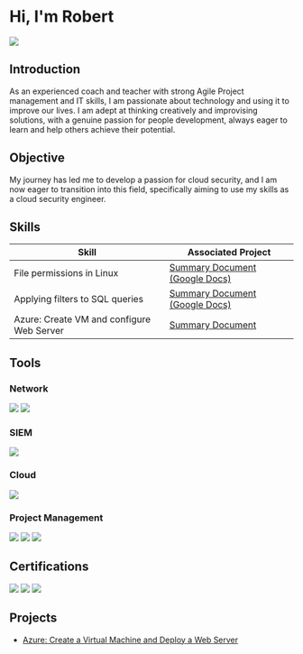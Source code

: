 # Hi, I'm Robert
<a href="www.linkedin.com/in/robertstrijdom"><img src="https://img.shields.io/badge/-LinkedIn-0072b1?&style=for-the-badge&logo=linkedin&logoColor=white" /></a>

## Introduction

As an experienced coach and teacher with strong Agile Project management and IT skills, I am passionate about technology and using it to improve our lives. I am adept at thinking creatively and improvising solutions, with a genuine passion for people development, always eager to learn and help others achieve their potential.

## Objective

My journey has led me to develop a passion for cloud security, and I am now eager to transition into this field, specifically aiming to use my skills as a cloud security engineer.

## Skills

| Skill                                         | Associated Project         |
|-----------------------------------------------|----------------------------|
| File permissions in Linux | <a href="https://docs.google.com/document/d/1apCoEis74bmTT0bHOTg3zdwpF5cm6t-UlJSVFE_EIFw/edit?usp=sharing">Summary Document (Google Docs)</a>|
| Applying filters to SQL queries | <a href="https://docs.google.com/document/d/1B5OTcGPr8fOeOlHhlFRA3tAQNI8M9qHdznXsWtcIvyE/edit?usp=sharing">Summary Document (Google Docs)</a>|
| Azure: Create VM and configure Web Server | <a href="https://github.com/rstrijdom/Azure-Create-a-Virtual-Machine-and-Deploy-a-Web-Server/tree/main">Summary Document </a>|

## Tools

### Network
<div>
    <img src="https://img.shields.io/badge/-Wireshark-1679A7?&style=for-the-badge&logo=Wireshark&logoColor=white" />
    <img src="https://img.shields.io/badge/-Suricata-EF3B2D?&style=for-the-badge&logo=Suricata&logoColor=white" />
</div>

### SIEM
<div>
    <img src="https://img.shields.io/badge/-Splunk-000000?&style=for-the-badge&logo=Splunk&logoColor=white" />
</div>

### Cloud
<div>
   <img src="https://img.shields.io/badge/-Microsoft_Azure-0089D6?&style=for-the-badge&logo=Microsoft%20Azure&logoColor=white" />
</div>

### Project Management
<div>
    <img src="https://img.shields.io/badge/Jira-429ef5" />
    <img src="https://img.shields.io/badge/Asana-f54263" />
    <img src="https://img.shields.io/badge/Trello-8A2BE2" />
</div>

## Certifications
<div>
<img src="https://img.shields.io/badge/-Google_Cybersecurity_Certificate-4285F4?&style=for-the-badge&logo=Google&logoColor=white" />
<img src="https://img.shields.io/badge/-Certified_Scrum_Master-6DB33F?&style=for-the-badge&logoColor=white" />
<img src="https://img.shields.io/badge/-Google_Project_Management_Certificate-4285F4?&style=for-the-badge&logo=Google&logoColor=white" />
</div>

## Projects
- <a href="https://github.com/rstrijdom/Azure-Create-a-Virtual-Machine-and-Deploy-a-Web-Server/tree/main">Azure: Create a Virtual Machine and Deploy a Web Server</a>
